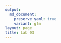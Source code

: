 ```yaml
---
output: 
  md_document:
    preserve_yaml: true
    variant: gfm
layout: page
title: Lab 03
---
```


